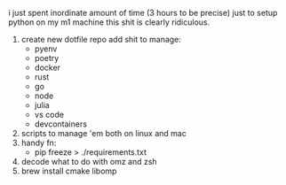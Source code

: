 i just spent inordinate amount of time (3 hours to be precise) just to setup python on my m1 machine this shit is clearly ridiculous. 

1. create new dotfile repo add shit to manage:
    - pyenv
    - poetry
    - docker
    - rust
    - go
    - node
    - julia
    - vs code
    - devcontainers
2. scripts to manage 'em both on linux and mac
3. handy fn:
    - pip freeze > ./requirements.txt
4. decode what to do with omz and zsh
5. brew install cmake libomp
